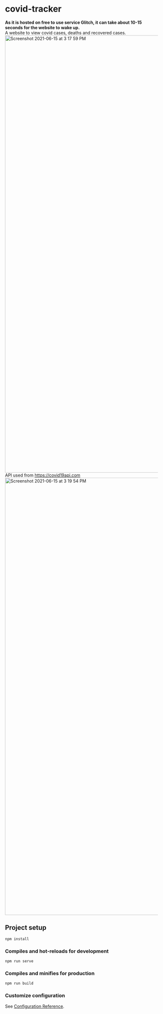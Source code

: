 
# covid-tracker
**As it is hosted on free to use service Glitch, it can take about 10-15 seconds for the website to wake up.**
<br />
A website to view covid cases, deaths and recovered cases.
<img width="1440" alt="Screenshot 2021-06-15 at 3 17 59 PM" src="https://user-images.githubusercontent.com/71606419/122032418-3d0ae700-cded-11eb-81b6-373d069297e2.png">
API used from https://covid19api.com
<img width="1440" alt="Screenshot 2021-06-15 at 3 19 54 PM" src="https://user-images.githubusercontent.com/71606419/122032490-4dbb5d00-cded-11eb-9498-70f391f7ea31.png">


## Project setup
```
npm install
```

### Compiles and hot-reloads for development
```
npm run serve
```

### Compiles and minifies for production
```
npm run build
```

### Customize configuration
See [Configuration Reference](https://cli.vuejs.org/config/).

